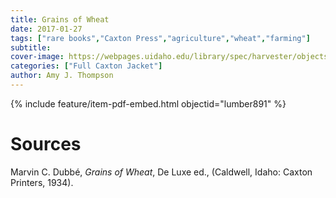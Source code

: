```yaml
---
title: Grains of Wheat
date: 2017-01-27
tags: ["rare books","Caxton Press","agriculture","wheat","farming"]
subtitle: 
cover-image: https://webpages.uidaho.edu/library/spec/harvester/objects/grainsofwheat.jpg
categories: ["Full Caxton Jacket"]
author: Amy J. Thompson
---
```


{% include feature/item-pdf-embed.html objectid="lumber891" %}

# Sources

Marvin C. Dubbé, *Grains of Wheat*, De Luxe ed., (Caldwell, Idaho: Caxton Printers, 1934).